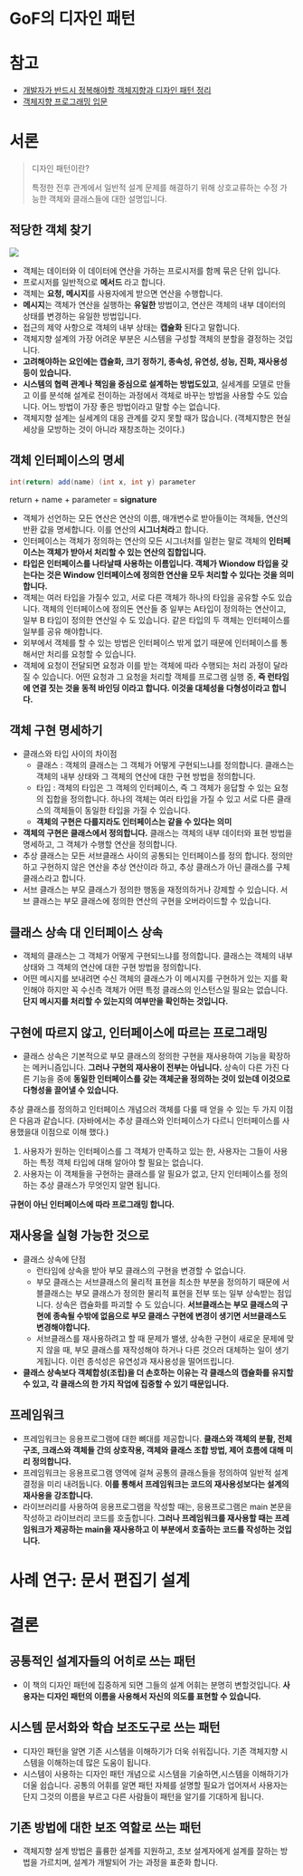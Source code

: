 # GoF의 디자인 패턴

# 참고
* [개발자가 반드시 정복해야할 객체지향과 디자인 패턴 정리](https://github.com/cheese10yun/TIL/blob/master/OOP/%EA%B0%9C%EB%B0%9C%EC%9E%90%EA%B0%80-%EB%B0%98%EB%93%9C%EC%8B%9C-%EC%A0%95%EB%B3%B5%ED%95%B4%EC%95%BC%ED%95%A0-%EA%B0%9D%EC%B2%B4%EC%A7%80%ED%96%A5%EA%B3%BC-%EB%94%94%EC%9E%90%EC%9D%B8%ED%8C%A8%ED%84%B4.md)
* [객체지향 프로그래밍 입문](https://github.com/cheese10yun/TIL/blob/master/OOP/%EA%B0%9D%EC%B2%B4-%EC%A7%80%ED%96%A5-%ED%94%84%EB%A1%9C%EA%B7%B8%EB%9E%98%EB%B0%8D-%EC%9E%85%EB%AC%B8.md)


# 서론
> 디자인 패턴이란?
> 
> 특정한 전후 관계에서 일반적 설계 문제를 해결하기 위해 상호교류하는 수정 가능한 객체와 클래스들에 대한 설명입니다.

## 적당한 객체 찾기

![](https://i.imgur.com/HOKQ2GT.png)

* 객체는 데이터와 이 데이터에 연산을 가하는 프로시저를 함께 묶은 단위 입니다.
* 프로시저를 일반적으로 **메서드** 라고 합니다.
* 객체는 **요청, 메시지**를 사용자에게 받으면 연산을 수행합니다.
* **메시지**는 객체가 연산을 실행하는 **유일한** 방법이고, 연산은 객체의 내부 데이터의 상태를 변경하는 유일한 방법입니다.
* 접근의 제약 사항으로 객체의 내부 상태는 **캡슐화** 된다고 말합니다.
* 객체지향 설계의 가장 어려운 부분은 시스템을 구성할 객체의 분할을 결정하는 것입니다.
* **고려해야하는 요인에는 캡슐화, 크기 정하기, 종속성, 유연성, 성능, 진화, 재사용성등이 있습니다.**
* **시스템의 협력 관계나 책임을 중심으로 설계하는 방법도있고**, 실세계를 모델로 만들고 이를 분석해 설계로 전이하는 과정에서 객체로 바꾸는 방법을 사용할 수도 있습니다. 어느 방법이 가장 좋은 방법이라고 말할 수는 없습니다.
* 객체지향 설계는 실세계의 대응 관계를 갖지 못할 때가 많습니다. (객체지향은 현실 세상을 모방하는 것이 아니라 재창조하는 것이다.)


## 객체 인터페이스의 명세

```java
int(return) add(name) (int x, int y) parameter
```
return + name + parameter = **signature**

* 객체가 선언하는 모든 연산은 연산의 이름, 매개변수로 받아들이는 객체들, 연산의 반환 값을 명세합니다. 이를 연산의 **시그너처라**고 합니다.
* 인터페이스는 객체가 정의하는 연산의 모든 시그너처를 일컫는 말로 객체의 **인터페이스는 객체가 받아서 처리할 수 있는 연산의 집합입니다.**
* **타입은 인터페이스를 나타날때 사용하는 이름입니다. 객체가 Wiondow  타입을 갖는다는 것은 Window 인터페이스에 정의한 연산을 모두 처리할 수 있다는 것을 의미합니다.**
* 객체는 여러 타입을 가질수 있고, 서로 다른 객체가 하나의 타입을 공유할 수도 있습니다. 객체의 인터페이스에 정의돈 연산들 중 일부는 A타입이 정의하는 연산이고, 일부 B 타입이 정의한 연산일 수 도 있습니다. 같은 타입의 두 객체는 인터페이스를 일부를 공유 해야합니다.
* 외부에서 객체를 할 수 있는 방법은 인터페이스 밖게 없기 때문에 인터페이스를 통해서만 처리를 요청할 수 있습니다.
* 객체에 요청이 전달되면 요청과 이를 받는 객체에 따라 수행되는 처리 과정이 달라질 수 있습니다. 어떤 요청과 그 요청을 처리할 객체를 프로그램 실행 중, **즉 런타임에 연결 짓는 것을 동적 바인딩 이라고 합니다. 이것을 대체성을 다형성이라고 합니다.** 


## 객체 구현 명세하기
* 클래스와 타입 사이의 차이점
  * 클래스 : 객체의 클래스는 그 객체가 어떻게 구현되느냐를 정의합니다. 클래스는 객체의 내부 상태와 그 객체의 연산에 대한 구현 방법을 정의합니다.
  * 타입 : 객체의 타입은 그 객체의 인터페이스, 즉 그 객체가 응답할 수 있는 요청의 집합을 정의합니다. 하나의 객체는 여러 타입을 가질 수 있고 서로 다른 클래스의 객체들이 동일한 타입을 가질 수 있습니다.
  * **객체의 구현은 다를지라도 인터페이스는 같을 수 있다는 의미**
* **객체의 구현은 클래스에서 정의합니다.** 클래스는 객체의 내부 데이터와 표현 방법을 명세하고, 그 객체가 수행할 연산을 정의합니다.
* 추상 클래스는 모든 서브클래스 사이의 공통되는 인터페이스를 정의 합니다. 정의만 하고 구현하지 않은 연산을 추상 연산이라 하고, 추상 클래스가 아닌 클래스를 구체 클래스라고 합니다.
* 서브 클래스는 부모 클래스가 정의한 행동을 재정의하거나 강제할 수 있습니다. 서브 클래스는 부모 클래스에 정의한 연산의 구현을 오버라이드할 수 있습니다.



## 클래스 상속 대 인터페이스 상속
* 객체의 클래스는 그 객체가 어떻게 구현되느냐를 정의합니다. 클래스는 객체의 내부 상태와 그 객체의 연산에 대한 구현 방법을 정의합니다.
* 어떤 메시지를 보내려면 수신 객체의 클래스가 이 메시지를 구현하거 있는 지를 확인해야 하지만 꼭 수신측 객체가 어떤 특정 클래스의 인스턴스일 필요는 없습니다. **단지 메시지를 처리할 수 있는지의 여부만을 확인하는 것입니다.**

## 구현에 따르지 않고, 인터페이스에 따르는 프로그래밍
* 클래스 상속은 기본적으로 부모 클래스의 정의한 구현을 재사용하여 기능을 확장하는 메커니즘입니다. **그러나 구현의 재사용이 전부는 아닙니다.** 상속이 다른 가진 다른 기능을 중에 **동일한 인터페이스를 갖는 객체군을 정의하는 것이 있는데 이것으로 다형성을 끌어낼 수 있습니다.**


추상 클래스를 정의하고 인터페이스 개념으러 객체를 다룰 때 얻을 수 있는 두 가지 이점은 다음과 같습니다. (자바에서는 추상 클래스와 인터페이스가 다르니 인터페이스를 사용했을대 이점으로 이해 했다.)

1. 사용자가 원하는 인터페이스를 그 객체가 만족하고 있는 한, 사용자는 그들이 사용하는 특정 객체 타입에 대해 알아야 할 필요는 없습니다. 
2. 사용자는 이 객체들을 구현하는 클래스를 알 필요가 없고, 단지 인터페이스를 정의하는 추상 클래스가 무엇인지 알면 됩니다.

**규현이 아닌 인터페이스에 따라 프로그래밍 합니다.**

## 재사용을 실형 가능한 것으로

* 클래스 상속에 단점 
  * 런타임에 상속을 받아 부모 클래스의 구현을 변경할 수 없습니다.
  * 부모 클래스는 서브클래스의 물리적 표현을 최소한 부분을 정의하기 때문에 서블클래스는 부모 클래스가 정의한 물리적 표현을 전부 또는 일부 상속받는 점입니다. 상속은 캡슐화를 파괴할 수 도 있습니다. **서브클래스는 부모 클래스의 구현에 종속될 수밖에 없음으로 부모 클래스 구현에 변경이 생기면 서브클래스도 변경해야합니다.**
  * 서브클래스를 재사용하려고 할 때 문제가 밸생, 상속한 구현이 새로운 문제에 맞지 않을 때, 부모 클래스를 재작성해야 하거나 다른 것으러 대체하는 일이 생기게됩니다. 이런 종석성은 유연성과 재사용성을 떨어뜨립니다.
* **클래스 상속보다 객체합성(조립)을 더 손호하는 이유는 각 클래스의 캡슐화를 유지할 수 있고, 각 클래스의 한 가지 작업에 집중할 수 있기 때문입니다.**


## 프레임워크
* 프레임워크는 응용프로그램에 대한 뼈대를 제공합니다. **클래스와 객체의 분활, 전체 구조, 크래스와 객체들 간의 상호작용, 객체와 클래스 조합 방법, 제어 흐름에 대해 미리 정의합니다.**
* 프레임워크는 응용프로그램 영역에 걸쳐 공통의 클래스들을 정의하여 일반적 설계 결정을 미리 내려둡니다. **이를 통해서 프레임워크는 코드의 재사용성보다는 설계의 재사용을 강조합니다.**
* 라이브러리를 사용하여 응용프로그램을 작성할 때는, 응용프로그램은 main 본문을 작성하고 라이브러리 코드를 호출합니다. **그러나 프레임워크를 재사용할 때는 프레임워크가 제공하는 main을 재사용하고 이 부분에서 호출하는 코드를 작성하는 것입니다.**


# 사례 연구: 문서 편집기 설계

# 결론

## 공통적인 설계자들의 어히로 쓰는 패턴
* 이 책의 디자인 패턴에 집중하게 되면 그들의 설계 어휘는 분명히 변할것입니다. **사용자는 디자인 패턴의 이름을 사용해서 자신의 의도를 표현할  수 있습니다.**

## 시스템 문서화와 학습 보조도구로 쓰는 패턴
* 디자인 패턴을 알면 기존 시스템을 이해하기가 더욱 쉬워집니다. 기존 객체지향 시스템을 이해하는데 많은 도움이 됩니다.
* 시스템이 사용하는 디자인 패턴 개념으로 시스템을 기술하면,시스템을 이해하기가 더울 쉽습니다. 공통의 어휘를 알면 패턴 자체를 설명할 필요가 업어져서 사용자는 단지 그것의 이름을 부르고 다른 사람들이 패턴을 알기를 기대하게 됩니다.


## 기존 방법에 대한 보조 역할로 쓰는 패턴
* 객체지향 설계 방법은 휼륭한 설계를 지원하고, 초보 설계자에게 설계를 잘하는 방법을 가르치며, 설계가 개발되어 가는 과정을 표준화 합니다.
